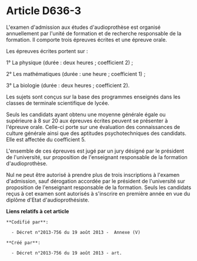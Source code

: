 # Article D636-3

L'examen d'admission aux études d'audioprothèse est organisé annuellement par l'unité de formation et de recherche
responsable de la formation. Il comporte trois épreuves écrites et une épreuve orale.

Les épreuves écrites portent sur :

1° La physique (durée : deux heures ; coefficient 2) ;

2° Les mathématiques (durée : une heure ; coefficient 1) ;

3° La biologie (durée : deux heures ; coefficient 2).

Les sujets sont conçus sur la base des programmes enseignés dans les classes de terminale scientifique de lycée.

Seuls les candidats ayant obtenu une moyenne générale égale ou supérieure à 8 sur 20 aux épreuves écrites peuvent se
présenter à l'épreuve orale. Celle-ci porte sur une évaluation des connaissances de culture générale ainsi que des aptitudes
psychotechniques des candidats. Elle est affectée du coefficient 5.

L'ensemble de ces épreuves est jugé par un jury désigné par le président de l'université, sur proposition de l'enseignant
responsable de la formation d'audioprothèse.

Nul ne peut être autorisé à prendre plus de trois inscriptions à l'examen d'admission, sauf dérogation accordée par le
président de l'université sur proposition de l'enseignant responsable de la formation. Seuls les candidats reçus à cet examen
sont autorisés à s'inscrire en première année en vue du diplôme d'Etat d'audioprothésiste.

**Liens relatifs à cet article**

	**Codifié par**:

	  - Décret n°2013-756 du 19 août 2013 -  Annexe (V)

	**Créé par**:

	  - Décret n°2013-756 du 19 août 2013 - art.
